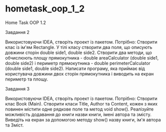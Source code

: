 # hometask_oop_1_2
Home Task OOP 1.2


Завдання 2 

Використовуючи IDEA, створіть проект із пакетом. Потрібно: Створити клас із ім'ям Rectangle. 
У тілі класу створити два поля, що описують довжини сторін double side1, double side2. 
Створити два методи, що обчислюють площу прямокутника - double areaCalculator (double side1, double side2) 
і периметр прямокутника - double perimeterCalculator (double side1, double side2). Написати програму, 
яка приймає від користувача довжини двох сторін прямокутника і виводить на екран периметр та площу.

Завдання 3


Використовуючи IDEA, створіть проект із пакетом. 
Потрібно: Створити клас Book (Main). 
Створити класи Title, Author та Content, кожен з яких повинен містити одне рядкове поле та метод void show(). 
Реалізуйте можливість додавання до книги назви книги, імені автора та змісту. 
Виведіть на екран за допомогою методу show() назву книги, ім'я автора та Зміст.